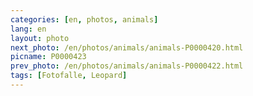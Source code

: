 ```yaml
---
categories: [en, photos, animals]
lang: en
layout: photo
next_photo: /en/photos/animals/animals-P0000420.html
picname: P0000423
prev_photo: /en/photos/animals/animals-P0000422.html
tags: [Fotofalle, Leopard]
---
```


